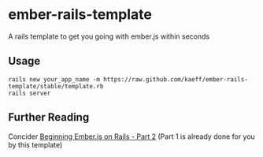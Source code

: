 ember-rails-template
====================

A rails template to get you going with ember.js within seconds

## Usage

    rails new your_app_name -m https://raw.github.com/kaeff/ember-rails-template/stable/template.rb
    rails server

## Further Reading

Concider [Beginning Ember.js on Rails - Part 2](http://www.cerebris.com/blog/2012/01/26/beginning-ember-js-on-rails-part-2/) (Part 1 is already done for you by this template)
